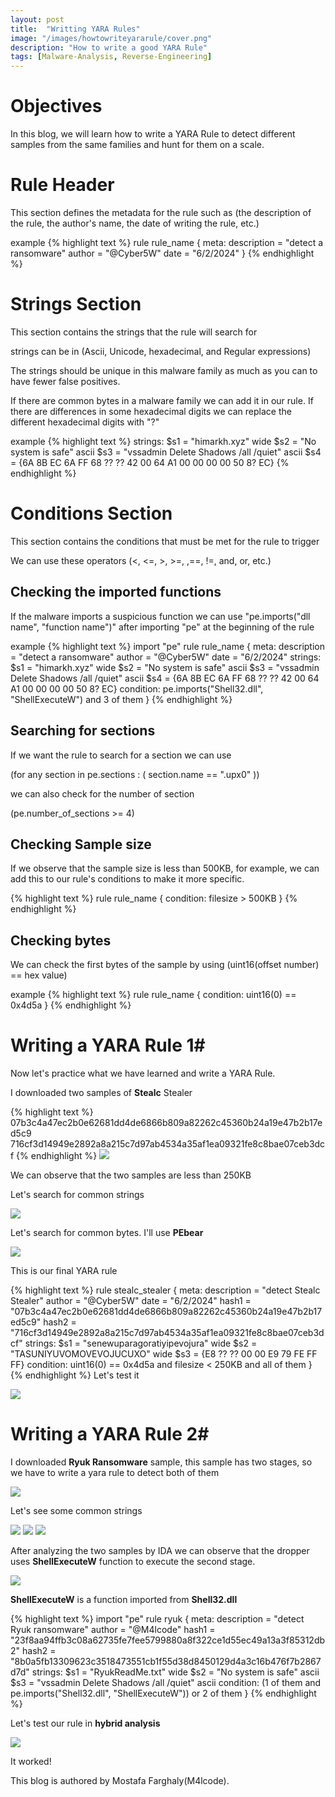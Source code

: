 ```yaml
---
layout: post
title:  "Writting YARA Rules"
image: "/images/howtowriteyararule/cover.png"
description: "How to write a good YARA Rule"
tags: [Malware-Analysis, Reverse-Engineering] 
---
```

 

# Objectives

In this blog, we will learn how to write a YARA Rule to detect different samples from the same families and hunt for them on a scale.

# Rule Header

This section defines the metadata for the rule such as (the description of the rule, the author's name, the date of writing the rule, etc.)

example
{% highlight text %}
rule rule_name {
 meta:
 description = "detect a ransomware"
 author = "@Cyber5W"
 date = "6/2/2024"
}
{% endhighlight %}

# Strings Section

This section contains the strings that the rule will search for

strings can be in (Ascii, Unicode, hexadecimal, and Regular expressions)

The strings should be unique in this malware family as much as you can to have fewer false positives.

If there are common bytes in a malware family we can add it in our rule. If there are differences in some hexadecimal digits we can replace the different hexadecimal digits with "?"

example
{% highlight text %}
 strings:
 $s1 = "himarkh.xyz" wide
 $s2 = "No system is safe" ascii
 $s3 = "vssadmin Delete Shadows /all /quiet" ascii
 $s4 = {6A 8B EC 6A FF 68 ?? ?? 42 00 64 A1 00 00 00 00 50 8? EC}
{% endhighlight %}

# Conditions Section

This section contains the conditions that must be met for the rule to trigger

We can use these operators (<, <=, >, >=, ,==, !=, and, or, etc.)

## Checking the imported functions

If the malware imports a suspicious function we can use "pe.imports("dll name", "function name")" after importing "pe" at the beginning of the rule

example
{% highlight text %}
import "pe"
rule rule_name {
 meta:
 description = "detect a ransomware"
 author = "@Cyber5W"
 date = "6/2/2024"
 strings:
 $s1 = "himarkh.xyz" wide
 $s2 = "No system is safe" ascii
 $s3 = "vssadmin Delete Shadows /all /quiet" ascii
 $s4 = {6A 8B EC 6A FF 68 ?? ?? 42 00 64 A1 00 00 00 00 50 8? EC}
 condition:
 pe.imports("Shell32.dll", "ShellExecuteW") and 3 of them
}
{% endhighlight %}
## Searching for sections

If we want the rule to search for a section we can use

(for any section in pe.sections : ( section.name == ".upx0" ))

we can also check for the number of section

(pe.number_of_sections >= 4)

## Checking Sample size

If we observe that the sample size is less than 500KB, for example, we can add this to our rule's conditions to make it more specific.

{% highlight text %}
rule rule_name {
 condition:
 filesize > 500KB
}
{% endhighlight %}
## Checking bytes

We can check the first bytes of the sample by using (uint16(offset number) == hex value)

example
{% highlight text %}
rule rule_name {
 condition:
 uint16(0) == 0x4d5a
}
{% endhighlight %}

# Writing a YARA Rule 1#

Now let's practice what we have learned and write a YARA Rule.

I downloaded two samples of **Stealc** Stealer

{% highlight text %}
07b3c4a47ec2b0e62681dd4de6866b809a82262c45360b24a19e47b2b17ed5c9
716cf3d14949e2892a8a215c7d97ab4534a35af1ea09321fe8c8bae07ceb3dcf
{% endhighlight %}
![](/images/howtowriteyararule/image1.jpg)

We can observe that the two samples are less than 250KB

Let's search for common strings

![](/images/howtowriteyararule/image2.jpg)


Let's search for common bytes. I'll use **PEbear**

![](/images/howtowriteyararule/image4.jpg)

This is our final YARA rule

{% highlight text %}
rule stealc_stealer {
 meta:
 description = "detect Stealc Stealer"
 author = "@Cyber5W"
 date = "6/2/2024"
 hash1 = "07b3c4a47ec2b0e62681dd4de6866b809a82262c45360b24a19e47b2b17ed5c9"
 hash2 = "716cf3d14949e2892a8a215c7d97ab4534a35af1ea09321fe8c8bae07ceb3dcf"
 strings:
 $s1 = "senewuparagoratiyipevojura" wide
 $s2 = "TASUNIYUVOMOVEVOJUCUXO" wide
 $s3 = {E8 ?? ?? 00 00 E9 79 FE FF FF}
 condition:
 uint16(0) == 0x4d5a and filesize < 250KB and all of them
}
{% endhighlight %}
Let's test it

![](/images/howtowriteyararule/image5.jpg)

# Writing a YARA Rule 2#

I downloaded **Ryuk Ransomware** sample, this sample has two stages, so we have to write a yara rule to detect both of them

![](/images/howtowriteyararule/image6.jpg)

Let's see some common strings

![](/images/howtowriteyararule/image7.jpg)
![](/images/howtowriteyararule/image8.jpg)
![](/images/howtowriteyararule/image9.jpg)

After analyzing the two samples by IDA we can observe that the dropper uses **ShellExecuteW** function to execute the second stage.

![](/images/howtowriteyararule/image10.jpg)

**ShellExecuteW** is a function imported from **Shell32.dll**

{% highlight text %}
import "pe"
rule ryuk {
 meta:
 description = "detect Ryuk ransomware"
 author = "@M4lcode"
 hash1 = "23f8aa94ffb3c08a62735fe7fee5799880a8f322ce1d55ec49a13a3f85312db2"
 hash2 = "8b0a5fb13309623c3518473551cb1f55d38d8450129d4a3c16b476f7b2867d7d"
 strings:
 $s1 = "RyukReadMe.txt" wide
 $s2 = "No system is safe" ascii
 $s3 = "vssadmin Delete Shadows /all /quiet" ascii
 condition:
 (1 of them and pe.imports("Shell32.dll", "ShellExecuteW")) or 2 of them
}
{% endhighlight %}

Let's test our rule in **hybrid analysis**

![](/images/howtowriteyararule/image11.jpg)

It worked!

This blog is authored by Mostafa Farghaly(M4lcode).